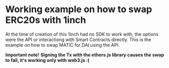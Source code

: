 # Working example on how to swap ERC20s with 1inch

At the time of creation of this 1inch had no SDK to work with, the options were the API or interactiong with Smart Contracts directly.
This is the example on how to swap MATIC for DAI using the API.

**Important note!**
**Signing the Tx with the ethers.js library causes the swap to fail, it's working only with web3.js :(**